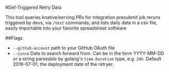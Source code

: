 #Def-Triggered Retry Data

This tool queries knative/serving PRs for integration presubmit job reruns triggered by devs, via `/test` commands, and lists daily data in a csv file, easily importable into your favorite spreadsheet software

##Flags

* `--github-account` path to your GitHub OAuth file
* `--since` Date to search forward from. Can be in the form YYYY-MM-DD or a string parseable by golang's
`time.Duration` type, e.g. `24h`. Default 2019-07-01, the deployment date of the retryer.
